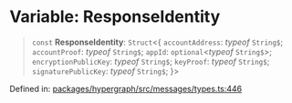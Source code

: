 # Variable: ResponseIdentity

> `const` **ResponseIdentity**: `Struct`\<\{ `accountAddress`: *typeof* `String$`; `accountProof`: *typeof* `String$`; `appId`: `optional`\<*typeof* `String$`\>; `encryptionPublicKey`: *typeof* `String$`; `keyProof`: *typeof* `String$`; `signaturePublicKey`: *typeof* `String$`; \}\>

Defined in: [packages/hypergraph/src/messages/types.ts:446](https://github.com/hashirpm/hypergraph/blob/ab4ea1cdb9430798142e0d735aac9d31c2cf0ae0/packages/hypergraph/src/messages/types.ts#L446)
